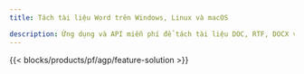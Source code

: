 ```yaml
---
title: Tách tài liệu Word trên Windows, Linux và macOS 

description: Ứng dụng và API miễn phí để tách tài liệu DOC, RTF, DOCX và ODT
---
```


{{< blocks/products/pf/agp/feature-solution >}} 